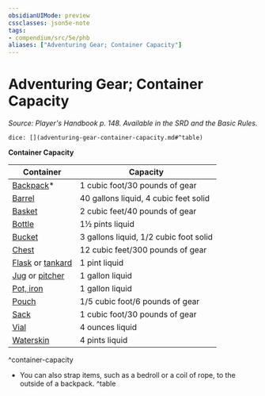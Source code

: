 ```yaml
---
obsidianUIMode: preview
cssclasses: json5e-note
tags:
- compendium/src/5e/phb
aliases: ["Adventuring Gear; Container Capacity"]
---
```

# Adventuring Gear; Container Capacity
*Source: Player's Handbook p. 148. Available in the SRD and the Basic Rules.* 

`dice: [](adventuring-gear-container-capacity.md#^table)`

**Container Capacity**

| Container | Capacity |
|-----------|----------|
| [Backpack](z_compendium/items/backpack.md)* | 1 cubic foot/30 pounds of gear |
| [Barrel](z_compendium/items/barrel.md) | 40 gallons liquid, 4 cubic feet solid |
| [Basket](z_compendium/items/basket.md) | 2 cubic feet/40 pounds of gear |
| [Bottle](z_compendium/items/glass-bottle.md) | 1½ pints liquid |
| [Bucket](z_compendium/items/bucket.md) | 3 gallons liquid, 1/2 cubic foot solid |
| [Chest](z_compendium/items/chest.md) | 12 cubic feet/300 pounds of gear |
| [Flask](z_compendium/items/flask.md) or [tankard](z_compendium/items/tankard.md) | 1 pint liquid |
| [Jug](z_compendium/items/jug.md) or [pitcher](z_compendium/items/pitcher.md) | 1 gallon liquid |
| [Pot, iron](z_compendium/items/iron-pot.md) | 1 gallon liquid |
| [Pouch](z_compendium/items/pouch.md) | 1/5 cubic foot/6 pounds of gear |
| [Sack](z_compendium/items/sack.md) | 1 cubic foot/30 pounds of gear |
| [Vial](z_compendium/items/vial.md) | 4 ounces liquid |
| [Waterskin](z_compendium/items/waterskin.md) | 4 pints liquid |
^container-capacity

* You can also strap items, such as a bedroll or a coil of rope, to the outside of a backpack.
^table